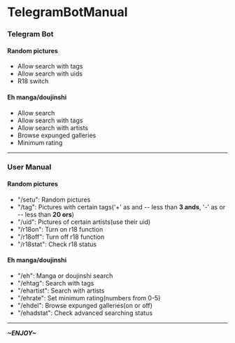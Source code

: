 # TelegramBotManual
### Telegram Bot
#### Random pictures
- Allow search with tags
- Allow search with uids
- R18 switch
#### Eh manga/doujinshi
- Allow search
- Allow search with tags
- Allow search with artists
- Browse expunged galleries
- Minimum rating

---

### User Manual
#### Random pictures
- "/setu": Random pictures
- "/tag": Pictures with certain tags('+' as and -- less than **3 ands**, '-' as or -- less than **20 ors**)
- "/uid": Pictures of certain artists(use their uid)
- "/r18on": Turn on r18 function
- "/r18off": Turn off r18 function
- "/r18stat": Check r18 status
#### Eh manga/doujinshi
- "/eh": Manga or doujinshi search
- "/ehtag": Search with tags
- "/ehartist": Search with artists
- "/ehrate": Set minimum rating(numbers from 0-5)
- "/ehdel": Browse expunged galleries(on or off)
- "/ehadstat": Check advanced searching status

---

***~ENJOY~***
